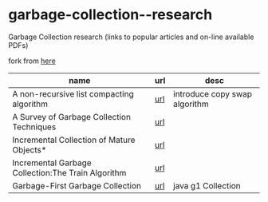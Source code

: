 garbage-collection--research
============================

Garbage Collection research (links to popular articles and on-line available PDFs)

fork from [here](https://github.com/bieli/garbage-collection--research)

|name|url|desc|
|--|--|--|
|A non-recursive list compacting algorithm|[url](https://people.cs.umass.edu/~emery/classes/cmpsci691s-fall2004/papers/p677-cheney.pdf)|introduce copy swap algorithm|
|A Survey of Garbage Collection Techniques|[url](https://pages.cs.wisc.edu/~zhong/termproj_surveyGC.html)||
|Incremental Collection of Mature Objects*|[url](https://link.springer.com/chapter/10.1007/BFb0017203)||
|Incremental Garbage Collection:The Train Algorithm|[url](https://ssw.jku.at/General/Staff/TW/Wuerthinger05Train.pdf)||
|Garbage-First Garbage Collection|[url](http://cs.williams.edu/~dbarowy/cs334s18/assets/p37-detlefs.pdf)|java g1  Collection|

